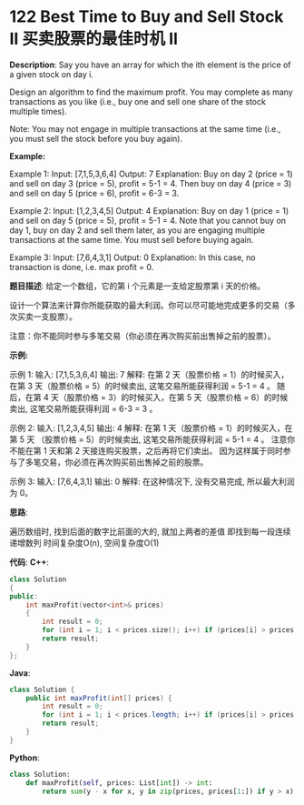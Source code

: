 # 122 Best Time to Buy and Sell Stock II 买卖股票的最佳时机 II

__Description__:
Say you have an array for which the ith element is the price of a given stock on day i.

Design an algorithm to find the maximum profit. You may complete as many transactions as you like (i.e., buy one and sell one share of the stock multiple times).

Note: You may not engage in multiple transactions at the same time (i.e., you must sell the stock before you buy again).

**Example:**

Example 1:
Input: [7,1,5,3,6,4]
Output: 7
Explanation: Buy on day 2 (price = 1) and sell on day 3 (price = 5), profit = 5-1 = 4.
             Then buy on day 4 (price = 3) and sell on day 5 (price = 6), profit = 6-3 = 3.

Example 2:
Input: [1,2,3,4,5]
Output: 4
Explanation: Buy on day 1 (price = 1) and sell on day 5 (price = 5), profit = 5-1 = 4.
             Note that you cannot buy on day 1, buy on day 2 and sell them later, as you are
             engaging multiple transactions at the same time. You must sell before buying again.

Example 3:
Input: [7,6,4,3,1]
Output: 0
Explanation: In this case, no transaction is done, i.e. max profit = 0.

__题目描述__:
给定一个数组，它的第 i 个元素是一支给定股票第 i 天的价格。

设计一个算法来计算你所能获取的最大利润。你可以尽可能地完成更多的交易（多次买卖一支股票）。

注意：你不能同时参与多笔交易（你必须在再次购买前出售掉之前的股票）。

**示例:**

示例 1:
输入: [7,1,5,3,6,4]
输出: 7
解释: 在第 2 天（股票价格 = 1）的时候买入，在第 3 天（股票价格 = 5）的时候卖出, 这笔交易所能获得利润 = 5-1 = 4 。
     随后，在第 4 天（股票价格 = 3）的时候买入，在第 5 天（股票价格 = 6）的时候卖出, 这笔交易所能获得利润 = 6-3 = 3 。

示例 2:
输入: [1,2,3,4,5]
输出: 4
解释: 在第 1 天（股票价格 = 1）的时候买入，在第 5 天 （股票价格 = 5）的时候卖出, 这笔交易所能获得利润 = 5-1 = 4 。
     注意你不能在第 1 天和第 2 天接连购买股票，之后再将它们卖出。
     因为这样属于同时参与了多笔交易，你必须在再次购买前出售掉之前的股票。

示例 3:
输入: [7,6,4,3,1]
输出: 0
解释: 在这种情况下, 没有交易完成, 所以最大利润为 0。

__思路__:

遍历数组时, 找到后面的数字比前面的大的, 就加上两者的差值
即找到每一段连续递增数列
时间复杂度O(n), 空间复杂度O(1)

__代码__:
__C++__:

```C++
class Solution 
{
public:
    int maxProfit(vector<int>& prices) 
    {
        int result = 0;
        for (int i = 1; i < prices.size(); i++) if (prices[i] > prices[i - 1]) result += prices[i] - prices[i - 1];
        return result;
    }
};
```

__Java__:

```Java
class Solution {
    public int maxProfit(int[] prices) {
        int result = 0;
        for (int i = 1; i < prices.length; i++) if (prices[i] > prices[i - 1]) result += prices[i] - prices[i - 1];
        return result;
    }
}
```

__Python__:

```Python
class Solution:
    def maxProfit(self, prices: List[int]) -> int:
        return sum(y - x for x, y in zip(prices, prices[1:]) if y > x)
```
